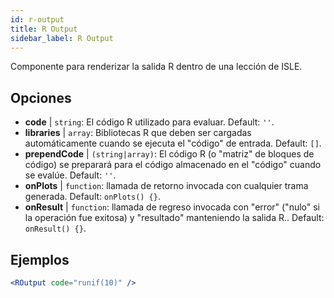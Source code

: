```yaml
---
id: r-output
title: R Output
sidebar_label: R Output
---
```


Componente para renderizar la salida R dentro de una lección de ISLE.

## Opciones

* __code__ | `string`: El código R utilizado para evaluar. Default: `''`.
* __libraries__ | `array`: Bibliotecas R que deben ser cargadas automáticamente cuando se ejecuta el "código" de entrada. Default: `[]`.
* __prependCode__ | `(string|array)`: El código R (o "matriz" de bloques de código) se preparará para el código almacenado en el "código" cuando se evalúe. Default: `''`.
* __onPlots__ | `function`: llamada de retorno invocada con cualquier trama generada. Default: `onPlots() {}`.
* __onResult__ | `function`: llamada de regreso invocada con "error" ("nulo" si la operación fue exitosa) y "resultado" manteniendo la salida R.. Default: `onResult() {}`.


## Ejemplos

```jsx live
<ROutput code="runif(10)" />
```

